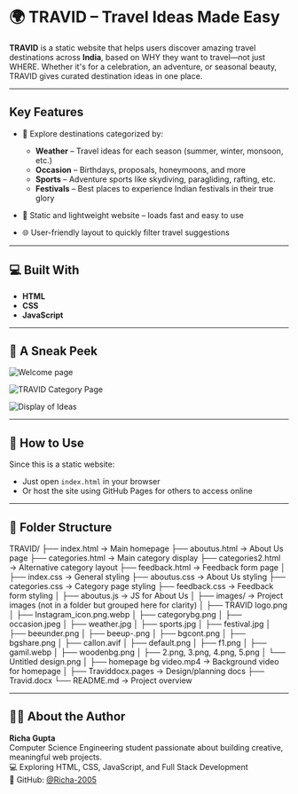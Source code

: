 # 🌍 TRAVID – Travel Ideas Made Easy

**TRAVID** is a static website that helps users discover amazing travel destinations across **India**, based on WHY they want to travel—not just WHERE. Whether it's for a celebration, an adventure, or seasonal beauty, TRAVID gives curated destination ideas in one place.

---

## Key Features

- 🎯 Explore destinations categorized by:
  - **Weather** – Travel ideas for each season (summer, winter, monsoon, etc.)
  - **Occasion** – Birthdays, proposals, honeymoons, and more
  - **Sports** – Adventure sports like skydiving, paragliding, rafting, etc.
  - **Festivals** – Best places to experience Indian festivals in their true glory
   
- 📍 Static and lightweight website – loads fast and easy to use
- 🌐 User-friendly layout to quickly filter travel suggestions

---

## 💻 Built With

- **HTML**
- **CSS**
- **JavaScript**


---
## 📸 A Sneak Peek

![Welcome page](https://github.com/user-attachments/assets/2f1fd2f2-cbad-455f-97b8-dca5ed37d98e)

![TRAVID Category Page](https://github.com/user-attachments/assets/746f25cb-4ee9-49b1-97ed-e6e4d0e8b234)

![Display of Ideas](https://github.com/user-attachments/assets/e225a1b6-57b0-4015-a7fa-232ef141111f)

---

## 🚀 How to Use

Since this is a static website:
- Just open `index.html` in your browser
- Or host the site using GitHub Pages for others to access online

---
## 📁 Folder Structure
TRAVID/
├── index.html              → Main homepage
├── aboutus.html            → About Us page
├── categories.html         → Main category display
├── categories2.html        → Alternative category layout
├── feedback.html           → Feedback form page
│
├── index.css               → General styling
├── aboutus.css             → About Us styling
├── categories.css          → Category page styling
├── feedback.css            → Feedback form styling
│
├── aboutus.js              → JS for About Us
│
├── images/                 → Project images (not in a folder but grouped here for clarity)
│   ├── TRAVID logo.png
│   ├── Instagram_icon.png.webp
│   ├── categorybg.png
│   ├── occasion.jpeg
│   ├── weather.jpg
│   ├── sports.jpg
│   ├── festival.jpg
│   ├── beeunder.png
│   ├── beeup-.png
│   ├── bgcont.png
│   ├── bgshare.png
│   ├── callon.avif
│   ├── default.png
│   ├── f1.png
│   ├── gamil.webp
│   ├── woodenbg.png
│   ├── 2.png, 3.png, 4.png, 5.png
│   └── Untitled design.png
│
├── homepage bg video.mp4   → Background video for homepage
│
├── Traviddocx.pages        → Design/planning docs
├── Travid.docx
└── README.md               → Project overview

---

## 🙋‍♀️ About the Author

**Richa Gupta**  
Computer Science Engineering student passionate about building creative, meaningful web projects.  
💻 Exploring HTML, CSS, JavaScript, and Full Stack Development  
🔗 GitHub: [@Richa-2005](https://github.com/Richa-2005)
